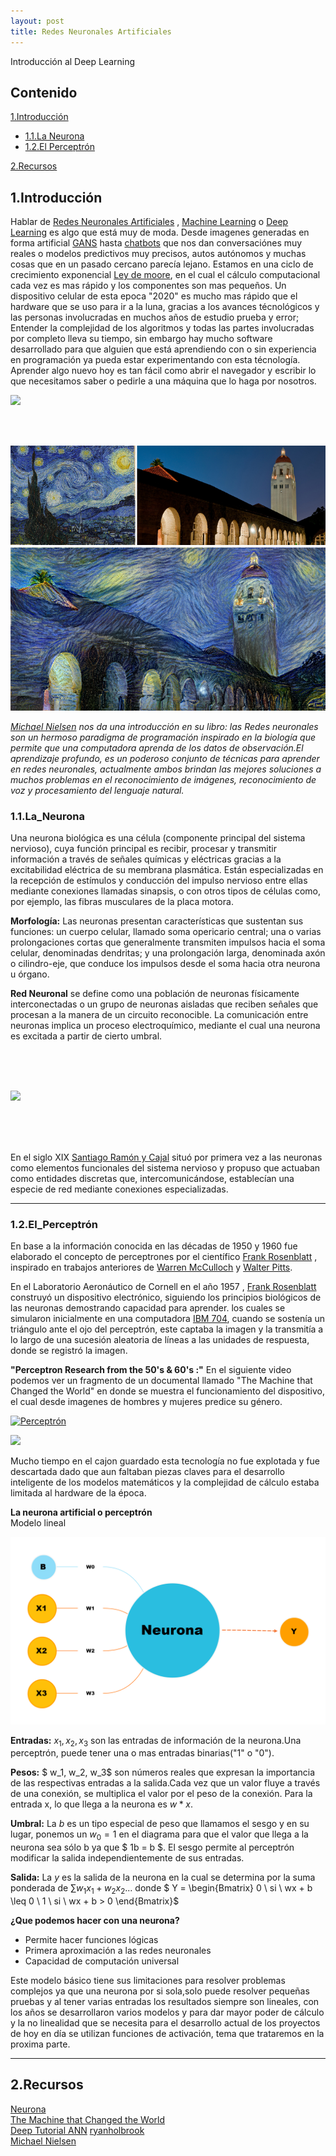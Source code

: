 ```yaml
---
layout: post
title: Redes Neuronales Artificiales
---
```

Introducción al Deep Learning

## Contenido

[1.Introducción](#1.Introducción)
   * [1.1.La Neurona](#1.1.La_Neurona)
   * [1.2.El Perceptrón](#1.2.El_Perceptrón)

[2.Recursos](#2.Recursos)   


## 1.Introducción

Hablar de [Redes Neuronales Artificiales](https://en.wikipedia.org/wiki/Artificial_neural_network) , [Machine Learning](https://en.wikipedia.org/wiki/Machine_learning) o [Deep Learning](https://en.wikipedia.org/wiki/Deep_learning) es algo que está muy de moda. Desde imagenes generadas en forma artificial [GANS](https://thispersondoesnotexist.com/) hasta [chatbots](https://www.youtube.com/watch?v=otvqkWFvUZU&ab_channel=DotCSV) que nos dan conversaciónes muy reales o modelos predictivos muy precisos, autos autónomos y muchas cosas que en un pasado cercano parecía lejano. Estamos en una ciclo de crecimiento exponencial [Ley de moore](https://en.wikipedia.org/wiki/Moore%27s_law), en el cual el cálculo computacional cada vez es mas rápido y los componentes son mas pequeños. Un dispositivo celular de esta epoca "2020" es mucho mas rápido que el hardware que se uso para ir a la luna, gracias a los avances técnológicos y las personas involucradas en muchos años de estudio prueba y error; Entender la complejidad de los algoritmos y todas las partes involucradas por completo lleva su tiempo, sin embargo hay mucho software desarrollado para que alguien que está aprendiendo con o sin experiencia en programación ya pueda estar experimentando con esta técnología. Aprender algo nuevo hoy es tan fácil como abrir el navegador y escribir lo que necesitamos saber o pedirle a una máquina que lo haga por nosotros.

![](https://www.iartificial.net/wp-content/uploads/2019/06/monalisa.gif)

<br>
<br>

![](https://raw.githubusercontent.com/jjups96/fast-style-transfer/master/examples/thumbs/johnson.png)

_[Michael Nielsen](http://neuralnetworksanddeeplearning.com/index.html) nos da una introducción en su libro: las Redes neuronales son un hermoso paradigma de programación inspirado en la biología que permite que una computadora aprenda de los datos de observación.El aprendizaje profundo, es un poderoso conjunto de técnicas para aprender en redes neuronales, actualmente ambos brindan las mejores soluciones a muchos problemas en el reconocimiento de imágenes, reconocimiento de voz y procesamiento del lenguaje natural._


### 1.1.La_Neurona    

Una neurona biológica es una célula (componente principal del sistema nervioso), cuya función principal es recibir, procesar y transmitir información a través de señales químicas y eléctricas gracias a la excitabilidad eléctrica de su membrana plasmática. Están especializadas en la recepción de estímulos y conducción del impulso nervioso entre ellas mediante conexiones llamadas sinapsis, o con otros tipos de células como, por ejemplo, las fibras musculares de la placa motora. 

**Morfología:** Las neuronas presentan características que sustentan sus funciones: un cuerpo celular, llamado soma opericario central; una o varias prolongaciones cortas que generalmente transmiten impulsos hacia el soma celular, denominadas dendritas; y una prolongación larga, denominada axón o cilindro-eje, que conduce los impulsos desde el soma hacia otra neurona u órgano.

**Red Neuronal** se define como una población de neuronas físicamente interconectadas o un grupo de neuronas aisladas que reciben señales que procesan a la manera de un circuito reconocible. La comunicación entre neuronas implica un proceso electroquímico, mediante el cual una neurona es excitada a partir de cierto umbral.



<br>
<br>
<br>

![](https://i.imgur.com/kj5i6dH.gif)

<br>
<br>
<br>

En el siglo XIX [Santiago Ramón y Cajal](https://es.wikipedia.org/wiki/Neurona#:~:text=y%20las%20sinapsis.-,Funci%C3%B3n%20de%20las%20neuronas,se%C3%B1ales%20el%C3%A9ctricas%20denominadas%20impulsos%20nerviosos) situó por primera vez a las neuronas como elementos funcionales del sistema nervioso y propuso que actuaban como entidades discretas que, intercomunicándose, establecían una especie de red mediante conexiones especializadas. 

---

### 1.2.El_Perceptrón

En base a la información conocida en las décadas de 1950 y 1960 fue elaborado el concepto de perceptrones por el científico [Frank Rosenblatt](https://en.wikipedia.org/wiki/Frank_Rosenblatt) , inspirado en trabajos anteriores de [Warren McCulloch](https://en.wikipedia.org/wiki/Warren_Sturgis_McCulloch) y [Walter Pitts](https://es.wikipedia.org/wiki/Walter_Pitts). 

En el Laboratorio Aeronáutico de Cornell en el año 1957 , [Frank Rosenblatt](https://en.wikipedia.org/wiki/Frank_Rosenblatt) construyó un dispositivo electrónico, siguiendo los principios biológicos de las neuronas demostrando capacidad para aprender. los cuales se simularon inicialmente en una computadora [IBM 704](https://en.wikipedia.org/wiki/IBM_704), cuando se sostenía un triángulo ante el ojo del perceptrón, este captaba la imagen y la transmitía a lo largo de una sucesión aleatoria de líneas a las unidades de respuesta, donde se registró la imagen. 

**"Perceptron Research from the 50's & 60's :"** En el siguiente video podemos ver un fragmento de un documental llamado "The Machine that Changed the World" en donde se muestra el funcionamiento del dispositivo, el cual desde imagenes de hombres y mujeres predice su género.

[![Perceptrón](https://upload.wikimedia.org/wikipedia/commons/7/7d/IBM_704_mainframe.gif)](https://www.youtube.com/watch?v=cNxadbrN_aI&ab_channel=ArxivInsights)

![](https://www.simplilearn.com/ice9/free_resources_article_thumb/emergence-of-perceptron-with-diagram-of-simplified-model.jpg)

Mucho tiempo en el cajon guardado esta tecnología no fue explotada y fue descartada dado que aun faltaban piezas claves para el desarrollo inteligente de los modelos matemáticos y la complejidad de cálculo estaba limitada al hardware de la época.

**La neurona artificial o perceptrón**  
 Modelo lineal


![](https://raw.githubusercontent.com/Azhura/Cursos/master/imagenes/DL/Neurona.png)   

**Entradas:** $x_1,x_2,x_3$ son las entradas de información de la neurona.Una perceptrón, puede tener una o mas entradas binarias("1" o "0").  

**Pesos:** $ w_1, w_2, w_3$ son números reales que expresan la importancia de las respectivas entradas a la salida.Cada vez que un valor fluye a través de una conexión, se multiplica el valor por el peso de la conexión. Para la entrada x, lo que llega a la neurona es $w * x$. 

**Umbral:** La $b$ es un tipo especial de peso que llamamos el sesgo y en su lugar, ponemos un $w_0 = 1$ en el diagrama para que el valor que llega a la neurona sea sólo b ya que $ 1b = b $. El sesgo permite al perceptrón modificar la salida independientemente de sus entradas.   

**Salida:** La $y$ es la salida de la neurona en la cual se determina por la suma ponderada de $\sum w_1x_1+w_2x_2...$ donde $ Y = \begin{Bmatrix} 0 \ si \ wx + b \leq 0  \\ 1 \ si \ wx + b > 0 \end{Bmatrix}$     

**¿Que podemos hacer con una neurona?**   
- Permite hacer funciones lógicas   
- Primera aproximación a las redes neuronales   
- Capacidad de computación universal    

Este modelo básico tiene sus limitaciones para resolver problemas complejos ya que una neurona por si sola,solo puede resolver pequeñas pruebas y al tener varias entradas los resultados siempre son lineales, con los años se desarrollaron varios modelos y para dar mayor poder de cálculo y la no linealidad que se necesita para el desarrollo actual de los proyectos de hoy en día se utilizan funciones de activación, tema que trataremos en la proxima parte.

---

## 2.Recursos

[Neurona](https://es.wikipedia.org/wiki/Neurona)     
[The Machine that Changed the World](https://www.youtube.com/watch?v=enWWlx7-t0k&ab_channel=LeonardoRomandaRosa)   
[Deep Tutorial ANN](https://www.kaggle.com/shrutimechlearn/deep-tutorial-1-ann-and-classification)
[ryanholbrook](https://www.kaggle.com/ryanholbrook/a-single-neuron)   
[Michael Nielsen](http://neuralnetworksanddeeplearning.com/index.html)

